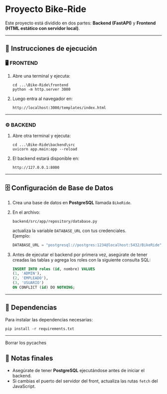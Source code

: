 # Proyecto Bike-Ride

Este proyecto está dividido en dos partes: **Backend (FastAPI)** y **Frontend (HTML estático con servidor local)**.

---

## 🚀 Instrucciones de ejecución

### 🖥️ FRONTEND
1. Abre una terminal y ejecuta:
   ```
   cd ...\Bike-Ride\frontend
   python -m http.server 3000
   ```
2. Luego entra al navegador en:
   ```
   http://localhost:3000/templates/index.html
   ```
---

### ⚙️ BACKEND
1. Abre otra terminal y ejecuta:
   ```
   cd ...\Bike-Ride\backend\src
   uvicorn app.main:app --reload
   ```
2. El backend estará disponible en:
   ```
   http://127.0.0.1:8000
   ```
---

## 🗄️ Configuración de Base de Datos

1. Crea una base de datos en **PostgreSQL** llamada `BikeRide`.

2. En el archivo:
   ```
   backend/src/app/repository/database.py
   ```
   actualiza la variable `DATABASE_URL` con tus credenciales.  
   Ejemplo:
   ```python
   DATABASE_URL = "postgresql://postgres:1234@localhost:5432/BikeRide"
   ```

3. Antes de ejecutar el backend por primera vez, asegúrate de tener creadas las tablas y agrega los roles con la siguiente consulta SQL:
   ```sql
   INSERT INTO roles (id, nombre) VALUES
   (1, 'ADMIN'),
   (2, 'EMPLEADO'),
   (3, 'USUARIO')
   ON CONFLICT (id) DO NOTHING;
   ```

---

## 🧩 Dependencias

Para instalar las dependencias necesarias:
```
pip install -r requirements.txt
```


---

Borrar los pycaches
## 🧠 Notas finales
- Asegúrate de tener **PostgreSQL** ejecutándose antes de iniciar el backend.
- Si cambias el puerto del servidor del front, actualiza las rutas `fetch` del JavaScript.

